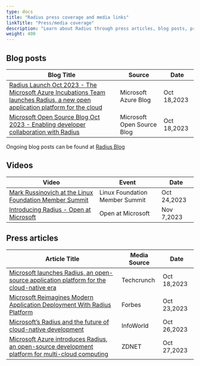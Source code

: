 ```yaml
---
type: docs
title: "Radius press coverage and media links"
linkTitle: "Press/media coverage"
description: "Learn about Radius through press articles, blog posts, presentation and other coverage of Radius"
weight: 400
---
```


## Blog posts

| Blog Title | Source | Date |
| ---------- | ------ | ---- |
|[Radius Launch Oct 2023 - The Microsoft Azure Incubations Team launches Radius, a new open application platform for the cloud](https://azure.microsoft.com/en-us/blog/the-microsoft-azure-incubations-team-launches-radius-a-new-open-application-platform-for-the-cloud/)|Microsoft Azure Blog|Oct 18,2023|
|[Microsoft Open Source Blog Oct 2023 - Enabling developer collaboration with Radius](https://cloudblogs.microsoft.com/opensource/2023/10/18/enabling-developer-collaboration-with-radius/)|Microsoft Open Source Blog|Oct 18,2023|

Ongoing blog posts can be found at [Radius Blog](https://blog.radapp.io)

## Videos

| Video | Event | Date |
| ----- | ----- | ---- |
|[Mark Russinovich at the Linux Foundation Member Summit](https://aka.ms/radius-lfms)|Linux Foundation Member Summit | Oct 24,2023 |
|[Introducing Radius - Open at Microsoft ](https://www.youtube.com/watch?v=mT_NWFnYn0A)| Open at Microsoft | Nov 7,2023 |

## Press articles

| Article Title | Media Source | Date |
| ------------- | ------------ | ---- |
|[ Microsoft launches Radius, an open-source application platform for the cloud-native era](https://techcrunch.com/2023/10/18/microsoft-launches-radius-an-open-source-application-platform-for-the-cloud/)| Techcrunch | Oct 18,2023 |
|[Microsoft Reimagines Modern Application Deployment With Radius Platform](https://www.forbes.com/sites/janakirammsv/2023/10/23/microsoft-reimagines-modern-application-deployment-with-radius-platform/?sh=6a78a37c76d7)| Forbes | Oct 23,2023 |
|[Microsoft’s Radius and the future of cloud-native development](https://www.infoworld.com/article/3709448/microsofts-radius-and-the-future-of-cloud-native-development.html)| InfoWorld | Oct 26,2023 |
|[Microsoft Azure introduces Radius, an open-source development platform for multi-cloud computing](https://www.zdnet.com/article/microsoft-azure-introduces-radius-an-open-source-development-platform-for-multi-cloud-computing/)| ZDNET | Oct 27,2023 |
